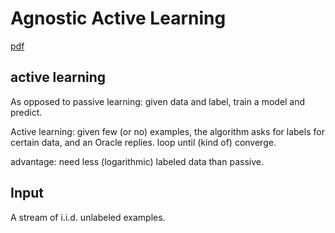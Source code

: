 # Agnostic Active Learning

[pdf](http://www.cs.cmu.edu/~ninamf/papers/a2.pdf)

## active learning

As opposed to passive learning: given data and label, train a model and predict.

Active learning: given few (or no) examples, the algorithm asks for labels for certain data, and an Oracle replies. loop until (kind of) converge.

advantage: need less (logarithmic) labeled data than passive.

## Input

A stream of i.i.d. unlabeled examples.

